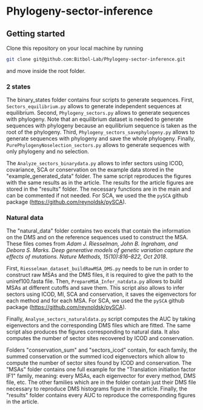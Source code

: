 # Phylogeny-sector-inference

## Getting started

Clone this repository on your local machine by running
```bash
git clone git@github.com:Bitbol-Lab/Phylogeny-sector-inference.git
```
and move inside the root folder.

### 2 states
The binary_states folder contains four scripts to generate sequences. First, ```Sectors_equilibrium.py``` allows to generate independent sequences at equilibrium. Second, ```Phylogeny_sectors.py``` allows to generate sequences with phylogeny. Note that an equilibrium dataset is needed to generate sequences with phylogeny because an equilibrium sequence is taken as the root of the phylogeny. 
Third, ```Phylogeny_sectors_savephylogeny.py``` allows to generate sequences with phylogeny and save the whole phylogeny. Finally, ```PurePhylogenyNoselection_sectors.py``` allows to generate sequences with only phylogeny and no selection. 

The ```Analyze_sectors_binarydata.py``` allows to infer sectors using ICOD, covariance, SCA or conservation on the example data stored in the "example_generated_data" folder. The same script reproduces the figures with the same results as in the article. The results for the article figures are stored in the "results" folder. The necessary functions are in the main and can be commented if not needed. For SCA, we used the the ```pySCA``` github package (https://github.com/reynoldsk/pySCA).

### Natural data
The "natural_data" folder contains two excels that contain the information on the DMS and on the reference sequences used to construct the MSA. These files comes from _Adam J. Riesselman, John B. Ingraham, and Debora S. Marks. Deep generative models of genetic
variation capture the effects of mutations. Nature Methods, 15(10):816–822, Oct 2018_. 

First, ```Riesselman_dataset_buildRawMSA_DMS.py``` needs to be run in order to construct raw MSAs and the DMS files, it is required to give the path to the uniref100.fasta file. Then, ```PrepareMSA_Infer_natdata.py``` allows to build MSAs at different cutoffs and save them. This script also allows to infer sectors using ICOD, MI, SCA and conservation, it saves the eigenvectors for each method and for each MSA. For SCA, we used the the ```pySCA``` github package (https://github.com/reynoldsk/pySCA).

Finally, ```Analyse_sectors_naturaldata.py``` script computes the AUC by taking eigenvectors and the corresponding DMS files which are fitted. The same script also produces the figures corresponding to natural data. It also computes the number of sector sites recovered by ICOD and conservation. 

Folders "conservation_sum" and "sectors_icod" contain, for each family, the summed conservation or the summed icod eigenvectors which allow to compute the number of sector sites found by ICOD and conservation. The "MSAs" folder contains one full example for the "Translation initiation factor IF1" family, meaning: every MSAs, each eigenvector for every method, DMS file, etc. The other families which are in the folder contain just their DMS file necessary to reproduce DMS histograms figure in the article. Finally, the "results" folder contains every AUC to reproduce the corresponding figures in the article.


